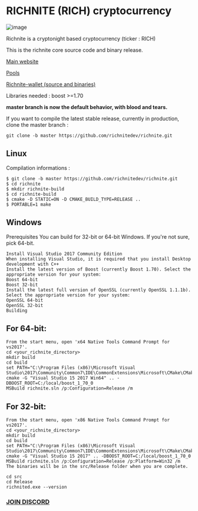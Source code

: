 # RICHNITE (RICH) cryptocurrency 

![image](https://media.discordapp.net/attachments/589835363091087385/589837465100222464/Picture100000000.png?width=400&height=180)

Richnite is a cryptonight based cryptocurrency (ticker : RICH)

This is the richnite core source code and binary release.

[Main website](https://richnite-project.github.io/Richnite/)

[Pools](http://pool.stx.nl/RICH/#)

[Richnite-wallet (source and binaries)](https://github.com/richnite-project/richnite2/releases/tag/v5.0.0)


Libraries needed : boost >=1.70

**master branch is now the default behavior, with blood and tears.**

If you want to compile the latest stable release, currently in production, clone the master branch :
```
git clone -b master https://github.com/richnitedev/richnite.git
```

## Linux
Compilation informations : 
```
$ git clone -b master https://github.com/richnitedev/richnite.git
$ cd richnite
$ mkdir richnite-build
$ cd richnite-build
$ cmake -D STATIC=ON -D CMAKE_BUILD_TYPE=RELEASE ..
$ PORTABLE=1 make
```


## Windows
Prerequisites
You can build for 32-bit or 64-bit Windows. If you're not sure, pick 64-bit.
```
Install Visual Studio 2017 Community Edition
When installing Visual Studio, it is required that you install Desktop development with C++
Install the latest version of Boost (currently Boost 1.70). Select the appropriate version for your system:
Boost 64-bit
Boost 32-bit
Install the latest full version of OpenSSL (currently OpenSSL 1.1.1b). Select the appropriate version for your system:
OpenSSL 64-bit
OpenSSL 32-bit
Building
```

## For 64-bit:
```
From the start menu, open 'x64 Native Tools Command Prompt for vs2017'.
cd <your_richnite_directory>
mkdir build
cd build
set PATH="C:\Program Files (x86)\Microsoft Visual Studio\2017\Community\Common7\IDE\CommonExtensions\Microsoft\CMake\CMake\bin";%PATH%
cmake -G "Visual Studio 15 2017 Win64" .. -DBOOST_ROOT=C:/local/boost_1_70_0
MSBuild richnite.sln /p:Configuration=Release /m
```
## For 32-bit:
```
From the start menu, open 'x86 Native Tools Command Prompt for vs2017'.
cd <your_richnite_directory>
mkdir build
cd build
set PATH="C:\Program Files (x86)\Microsoft Visual Studio\2017\Community\Common7\IDE\CommonExtensions\Microsoft\CMake\CMake\bin";%PATH%
cmake -G "Visual Studio 15 2017" .. -DBOOST_ROOT=C:/local/boost_1_70_0
MSBuild richnite.sln /p:Configuration=Release /p:Platform=Win32 /m
The binaries will be in the src/Release folder when you are complete.

cd src
cd Release
richnited.exe --version
```



### [JOIN DISCORD](https://discord.gg/m7rdznM)

